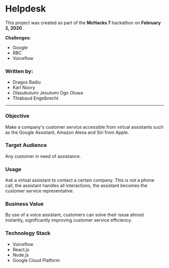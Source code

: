 # Helpdesk

This project was created as part of the **McHacks 7** hackathon on **February 2, 2020** .

**Challenges:**

- Google
- RBC
- Voiceflow

### Written by:

- Dragos Badiu
- Karl Noory
- Olasubulumi Jesutomi Ogo Oluwa
- Thiabaud Engelbrecht

---

### Objective

Make a company's customer service accessible from virtual assistants such as the Google Assistant, Amazon Alexa and Siri from Apple. 

### Target Audience 

Any customer in need of assistance.

### Usage

Ask a virtual assistant to contact a certain company. This is not a phone call, the assistant handles all interactions, the assistant becomes the customer service representative.

### Business Value

By use of a voice assistant, customers can solve their issue almost instantly, significantly improving customer service efficiency.

### Technology Stack

- Voiceflow
- React.js
- Node.js
- Google Cloud Platform

